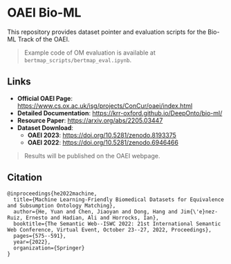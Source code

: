 # OAEI Bio-ML

This repository provides dataset pointer and evaluation scripts for the Bio-ML Track of the OAEI. 

> Example code of OM evaluation is available at `bertmap_scripts/bertmap_eval.ipynb`. 

## Links

- **Official OAEI Page**: <https://www.cs.ox.ac.uk/isg/projects/ConCur/oaei/index.html> 
- **Detailed Documentation**: <https://krr-oxford.github.io/DeepOnto/bio-ml/> 
- **Resource Paper**: <https://arxiv.org/abs/2205.03447>
- **Dataset Download**:
    - **OAEI 2023**: <https://doi.org/10.5281/zenodo.8193375>
    - **OAEI 2022**: <https://doi.org/10.5281/zenodo.6946466>

> Results will be published on the OAEI webpage.


## Citation

```
@inproceedings{he2022machine,
  title={Machine Learning-Friendly Biomedical Datasets for Equivalence and Subsumption Ontology Matching},
  author={He, Yuan and Chen, Jiaoyan and Dong, Hang and Jim{\'e}nez-Ruiz, Ernesto and Hadian, Ali and Horrocks, Ian},
  booktitle={The Semantic Web--ISWC 2022: 21st International Semantic Web Conference, Virtual Event, October 23--27, 2022, Proceedings},
  pages={575--591},
  year={2022},
  organization={Springer}
}
```

